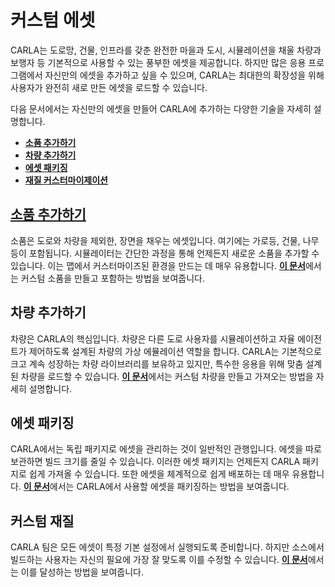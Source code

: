 # 커스텀 에셋

CARLA는 도로망, 건물, 인프라를 갖춘 완전한 마을과 도시, 시뮬레이션을 채울 차량과 보행자 등 기본적으로 사용할 수 있는 풍부한 에셋을 제공합니다. 하지만 많은 응용 프로그램에서 자신만의 에셋을 추가하고 싶을 수 있으며, CARLA는 최대한의 확장성을 위해 사용자가 완전히 새로 만든 에셋을 로드할 수 있습니다.

다음 문서에서는 자신만의 에셋을 만들어 CARLA에 추가하는 다양한 기술을 자세히 설명합니다.

- [__소품 추가하기__](tuto_A_add_props.md)
- [__차량 추가하기__](tuto_A_add_vehicle.md)
- [__에셋 패키징__](tuto_A_create_standalone.md)
- [__재질 커스터마이제이션__](tuto_A_material_customization.md)

## [소품 추가하기](tuto_A_add_props.md)

소품은 도로와 차량을 제외한, 장면을 채우는 에셋입니다. 여기에는 가로등, 건물, 나무 등이 포함됩니다. 시뮬레이터는 간단한 과정을 통해 언제든지 새로운 소품을 추가할 수 있습니다. 이는 맵에서 커스터마이즈된 환경을 만드는 데 매우 유용합니다. [__이 문서__](tuto_A_add_props.md)에서는 커스텀 소품을 만들고 포함하는 방법을 보여줍니다.

## 차량 추가하기

차량은 CARLA의 핵심입니다. 차량은 다른 도로 사용자를 시뮬레이션하고 자율 에이전트가 제어하도록 설계된 차량의 가상 에뮬레이션 역할을 합니다. CARLA는 기본적으로 크고 계속 성장하는 차량 라이브러리를 보유하고 있지만, 특수한 응용을 위해 맞춤 설계된 차량을 로드할 수 있습니다. [__이 문서__](tuto_A_add_vehicle.md)에서는 커스텀 차량을 만들고 가져오는 방법을 자세히 설명합니다.

## 에셋 패키징

CARLA에서는 독립 패키지로 에셋을 관리하는 것이 일반적인 관행입니다. 에셋을 따로 보관하면 빌드 크기를 줄일 수 있습니다. 이러한 에셋 패키지는 언제든지 CARLA 패키지로 쉽게 가져올 수 있습니다. 또한 에셋을 체계적으로 쉽게 배포하는 데 매우 유용합니다. [__이 문서__](tuto_A_create_standalone.md)에서는 CARLA에서 사용할 에셋을 패키징하는 방법을 보여줍니다.

## 커스텀 재질

CARLA 팀은 모든 에셋이 특정 기본 설정에서 실행되도록 준비합니다. 하지만 소스에서 빌드하는 사용자는 자신의 필요에 가장 잘 맞도록 이를 수정할 수 있습니다. [__이 문서__](tuto_A_material_customization.md)에서는 이를 달성하는 방법을 보여줍니다.